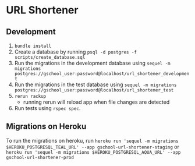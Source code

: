 # URL Shortener

## Development
1. `bundle install`
1. Create a database by running `psql -d postgres -f scripts/create_database.sql`
1. Run the migrations in the development database using `sequel -m migrations postgres://gschool_user:password@localhost/url_shortener_development`
1. Run the migrations in the test database using `sequel -m migrations postgres://gschool_user:password@localhost/url_shortener_test`
1. `rerun rackup`
    * running rerun will reload app when file changes are detected
1. Run tests using `rspec spec`.

## Migrations on Heroku

To run the migrations on heroku, run `heroku run 'sequel -m migrations $HEROKU_POSTGRESQL_TEAL_URL' --app gschool-url-shortener-staging`
or `heroku run 'sequel -m migrations $HEROKU_POSTGRESQL_AQUA_URL' --app gschool-url-shortener-prod`